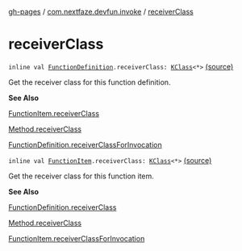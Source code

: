 [gh-pages](../index.md) / [com.nextfaze.devfun.invoke](index.md) / [receiverClass](./receiver-class.md)

# receiverClass

`inline val `[`FunctionDefinition`](../com.nextfaze.devfun.function/-function-definition/index.md)`.receiverClass: `[`KClass`](https://kotlinlang.org/api/latest/jvm/stdlib/kotlin.reflect/-k-class/index.html)`<*>` [(source)](https://github.com/NextFaze/dev-fun/tree/master/devfun/src/main/java/com/nextfaze/devfun/invoke/Extensions.kt#L25)

Get the receiver class for this function definition.

**See Also**

[FunctionItem.receiverClass](./receiver-class.md)

[Method.receiverClass](java.lang.reflect.-method/receiver-class.md)

[FunctionDefinition.receiverClassForInvocation](receiver-class-for-invocation.md)

`inline val `[`FunctionItem`](../com.nextfaze.devfun.function/-function-item/index.md)`.receiverClass: `[`KClass`](https://kotlinlang.org/api/latest/jvm/stdlib/kotlin.reflect/-k-class/index.html)`<*>` [(source)](https://github.com/NextFaze/dev-fun/tree/master/devfun/src/main/java/com/nextfaze/devfun/invoke/Extensions.kt#L67)

Get the receiver class for this function item.

**See Also**

[FunctionDefinition.receiverClass](./receiver-class.md)

[Method.receiverClass](java.lang.reflect.-method/receiver-class.md)

[FunctionItem.receiverClassForInvocation](receiver-class-for-invocation.md)

